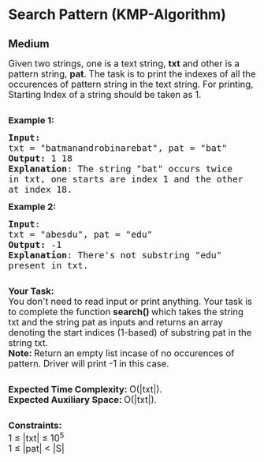 # Search Pattern (KMP-Algorithm)
## Medium 
<div class="problem-statement">
                <p></p><p><span style="font-size:18px">Given two strings, one is a text string,&nbsp;<strong>txt</strong> and other is a pattern string, <strong>pat</strong>. The task is to print the indexes of all the occurences of pattern&nbsp;string in the text string. For printing, Starting Index of a string should be taken as&nbsp;1.</span></p>

<p><br>
<span style="font-size:18px"><strong>Example 1:</strong></span></p>

<pre><span style="font-size:18px"><strong>Input:</strong>
txt = "batmanandrobinarebat", pat = "bat"
<strong>Output:</strong> 1 18
<strong>Explanation</strong>: The string "bat" occurs twice
in txt, one starts are index 1 and the other
at index 18. </span>
</pre>

<p><span style="font-size:18px"><strong>Example 2:</strong></span></p>

<pre><span style="font-size:18px"><strong>Input</strong>: 
txt = "abesdu", pat = "edu"
<strong>Output:</strong> -1
<strong>Explanation</strong>: There's not substring "edu"
present in txt.</span>
</pre>

<p><br>
<span style="font-size:18px"><strong>Your Task:</strong><br>
You don't need to read input or print anything. Your task is to complete the function&nbsp;<strong>search()&nbsp;</strong>which takes the string txt&nbsp;and the string pat as inputs and returns an array denoting the start indices (1-based)&nbsp;of substring pat in the string txt.&nbsp;<br>
<strong>Note: </strong>Return an empty list incase of no occurences of pattern. Driver will print -1 in this case.</span></p>

<p><br>
<span style="font-size:18px"><strong>Expected Time Complexity:&nbsp;</strong>O(|txt|).<br>
<strong>Expected Auxiliary Space:&nbsp;</strong>O(|txt|).</span></p>

<p><br>
<span style="font-size:18px"><strong>Constraints:</strong><br>
1 ≤ |txt| ≤ 10<sup>5</sup><br>
1 ≤ |pat| &lt; |S|</span></p>
 <p></p>
            </div>